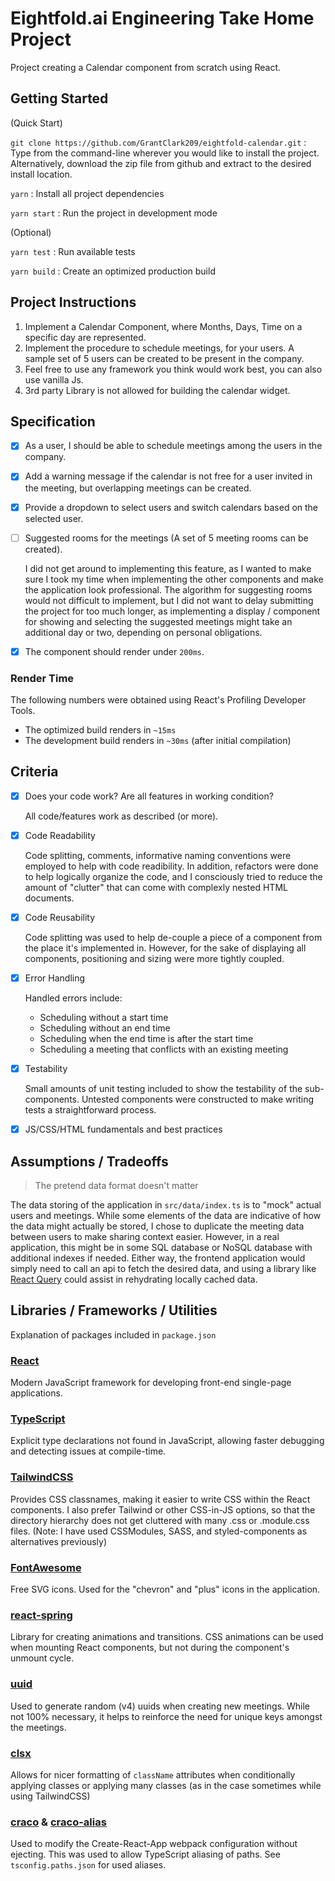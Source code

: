 # Eightfold.ai Engineering Take Home Project

Project creating a Calendar component from scratch using React.

## Getting Started

(Quick Start)

`git clone https://github.com/GrantClark209/eightfold-calendar.git` : Type from the command-line wherever you would like to install the project. Alternatively, download the zip file from github and extract to the desired install location.

`yarn` : Install all project dependencies

`yarn start` : Run the project in development mode

(Optional)

`yarn test` : Run available tests

`yarn build` : Create an optimized production build

## Project Instructions

1. Implement a Calendar Component, where Months, Days, Time on a specific day are represented.
2. Implement the procedure to schedule meetings, for your users. A sample set of 5 users can be created to be present in the company.
3. Feel free to use any framework you think would work best, you can also use vanilla Js.
4. 3rd party Library is not allowed for building the calendar widget.

## Specification

- [X] As a user, I should be able to schedule meetings among the users in the company.
- [X] Add a warning message if the calendar is not free for a user invited in the meeting, but overlapping meetings can be created.
- [X] Provide a dropdown to select users and switch calendars based on the selected user.
- [ ] Suggested rooms for the meetings (A set of 5 meeting rooms can be created).

  I did not get around to implementing this feature, as I wanted to make sure I took my time when implementing the other components and make the application look professional. The algorithm for suggesting rooms would not difficult to implement, but I did not want to delay submitting the project for too much longer, as implementing a display / component for showing and selecting the suggested meetings might take an additional day or two, depending on personal obligations.

- [X] The component should render under `200ms`.

### Render Time
The following numbers were obtained using React's Profiling Developer Tools.

* The optimized build renders in `~15ms`
* The development build renders in `~30ms` (after initial compilation)

## Criteria

- [X] Does your code work? Are all features in working condition?
  
  All code/features work as described (or more).

- [X] Code Readability

  Code splitting, comments, informative naming conventions were employed to help with code readibility. In addition, refactors were done to help logically organize the code, and I consciously tried to reduce the amount of "clutter" that can come with complexly nested HTML documents.

- [X] Code Reusability

  Code splitting was used to help de-couple a piece of a component from the place it's implemented in. However, for the sake of displaying all components, positioning and sizing were more tightly coupled.

- [X] Error Handling

  Handled errors include:

  * Scheduling without a start time
  * Scheduling without an end time
  * Scheduling when the end time is after the start time
  * Scheduling a meeting that conflicts with an existing meeting

- [X] Testability

  Small amounts of unit testing included to show the testability of the sub-components. Untested components were constructed to make writing tests a straightforward process.

- [X] JS/CSS/HTML fundamentals and best practices

## Assumptions / Tradeoffs

> The pretend data format doesn't matter

The data storing of the application in `src/data/index.ts` is to "mock" actual users and meetings. While some elements of the data are indicative of how the data might actually be stored, I chose to duplicate the meeting data between users to make sharing context easier. However, in a real application, this might be in some SQL database or NoSQL database with additional indexes if needed. Either way, the frontend application would simply need to call an api to fetch the desired data, and using a library like [React Query](https://react-query.tanstack.com/) could assist in rehydrating locally cached data.

## Libraries / Frameworks / Utilities

Explanation of packages included in `package.json`

### [React](https://reactjs.org/)

Modern JavaScript framework for developing front-end single-page applications.

### [TypeScript](https://www.typescriptlang.org/)

Explicit type declarations not found in JavaScript, allowing faster debugging and detecting issues at compile-time.

### [TailwindCSS](https://tailwindcss.com/)

Provides CSS classnames, making it easier to write CSS within the React components. I also prefer Tailwind or other CSS-in-JS options, so that the directory hierarchy does not get cluttered with many .css or .module.css files. (Note: I have used CSSModules, SASS, and styled-components as alternatives previously)

### [FontAwesome](https://fontawesome.com/)

Free SVG icons. Used for the "chevron" and "plus" icons in the application.

### [react-spring](https://react-spring.io/)

Library for creating animations and transitions. CSS animations can be used when mounting React components, but not during the component's unmount cycle.

### [uuid](https://www.npmjs.com/package/uuid)

Used to generate random (v4) uuids when creating new meetings. While not 100% necessary, it helps to reinforce the need for unique keys amongst the meetings.

### [clsx](https://www.npmjs.com/package/clsx)

Allows for nicer formatting of `className` attributes when conditionally applying classes or applying many classes (as in the case sometimes while using TailwindCSS)

### [craco](https://www.npmjs.com/package/@craco/craco) & [craco-alias](https://www.npmjs.com/package/craco-alias)

Used to modify the Create-React-App webpack configuration without ejecting. This was used to allow TypeScript aliasing of paths. See `tsconfig.paths.json` for used aliases.

